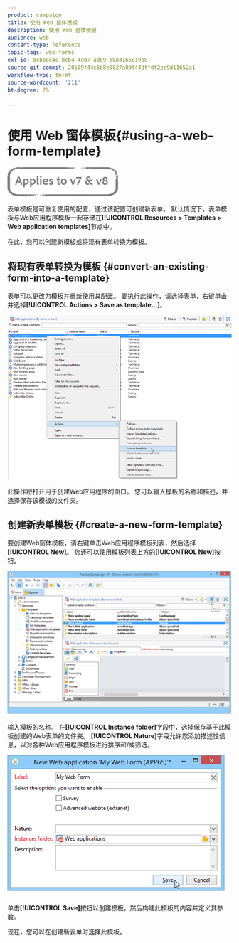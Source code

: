 ```yaml
---
product: campaign
title: 使用 Web 窗体模板
description: 使用 Web 窗体模板
audience: web
content-type: reference
topic-tags: web-forms
exl-id: 0cbb8e4c-8cb4-4dd7-ad09-b8b3165c19a8
source-git-commit: 20509f44c5b8e0827a09f44dffdf2ec9d11652a1
workflow-type: tm+mt
source-wordcount: '211'
ht-degree: 7%

---
```


# 使用 Web 窗体模板{#using-a-web-form-template}

![](../../assets/common.svg)

表单模板是可重复使用的配置，通过该配置可创建新表单。 默认情况下，表单模板与Web应用程序模板一起存储在&#x200B;**[!UICONTROL Resources > Templates > Web application templates]**&#x200B;节点中。

在此，您可以创建新模板或将现有表单转换为模板。

## 将现有表单转换为模板 {#convert-an-existing-form-into-a-template}

表单可以更改为模板并重新使用其配置。 要执行此操作，请选择表单，右键单击并选择&#x200B;**[!UICONTROL Actions > Save as template...]**。

![](assets/s_ncs_admin_survey_saveastemplate.png)

此操作将打开用于创建Web应用程序的窗口。 您可以输入模板的名称和描述，并选择保存该模板的文件夹。

## 创建新表单模板 {#create-a-new-form-template}

要创建Web窗体模板，请右键单击Web应用程序模板列表，然后选择&#x200B;**[!UICONTROL New]**。 您还可以使用模板列表上方的&#x200B;**[!UICONTROL New]**&#x200B;按钮。

![](assets/s_ncs_admin_survey_createtemplate.png)

输入模板的名称。 在&#x200B;**[!UICONTROL Instance folder]**&#x200B;字段中，选择保存基于此模板创建的Web表单的文件夹。 **[!UICONTROL Nature]**&#x200B;字段允许您添加描述性信息，以对各种Web应用程序模板进行排序和/或筛选。

![](assets/s_ncs_admin_survey_createtemplate_details.png)

单击&#x200B;**[!UICONTROL Save]**&#x200B;按钮以创建模板，然后构建此模板的内容并定义其参数。

现在，您可以在创建新表单时选择此模板。
